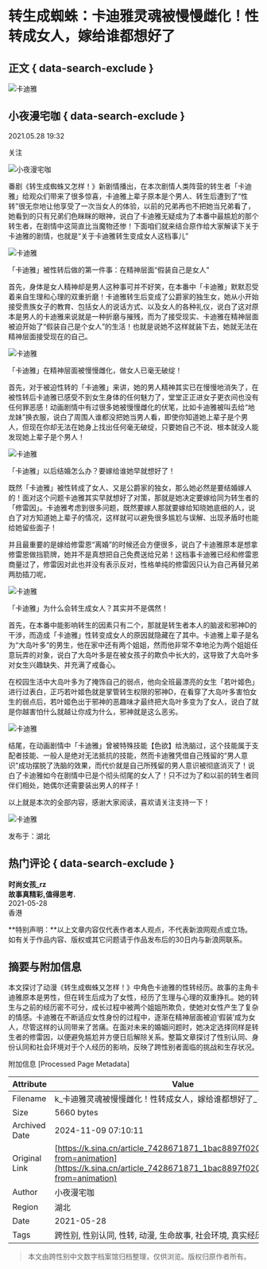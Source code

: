 # 转生成蜘蛛：卡迪雅灵魂被慢慢雌化！性转成女人，嫁给谁都想好了

## 正文 { data-search-exclude }


![卡迪雅](https://n.sinaimg.cn/sinakd10219/172/w86h86/20200413/8663-isehnni9163767.jpg)

## 小夜漫宅咖 { data-search-exclude }

2021.05.28 19:32

关注

![小夜漫宅咖](//n.sinaimg.cn/default/2fb77759/20151125/320X320.png)

番剧《转生成蜘蛛又怎样！》新剧情播出，在本次剧情人类阵营的转生者「卡迪雅」给观众们带来了很多惊喜，卡迪雅上辈子原本是个男人、转生后遭到了“性转”很无奈地让他享受了一次当女人的体验，以前的兄弟再也不把她当兄弟看了，她看到的只有兄弟们色眯眯的眼神，说白了卡迪雅无疑成为了本番中最尴尬的那个转生者，在剧情中这简直比当魔物还惨！下面咱们就来结合原作给大家解读下关于卡迪雅的剧情，也就是“关于卡迪雅转生变成女人这档事儿”

![卡迪雅](http://k.sinaimg.cn/n/sinakd2021528s/201/w640h361/20210528/8baf-kquziii1116289.jpg/w700d1q75cms.jpg)

「卡迪雅」被性转后做的第一件事：在精神层面“假装自己是女人”

首先，身体是女人精神却是男人这种事可并不好笑，在本番中「卡迪雅」默默忍受着来自生理和心理的双重折磨！卡迪雅转生后变成了公爵家的独生女，她从小开始接受贵族女子的教育、包括女人的说话方式、以及女人的各种礼仪，说白了这对原本是男人的卡迪雅来说就是一种折磨与摧残，而为了接受现实、卡迪雅在精神层面被迫开始了“假装自己是个女人”的生活！也就是说她不这样就装下去，她就无法在精神层面接受现在的自己。

![卡迪雅](http://k.sinaimg.cn/n/sinakd2021528s/202/w640h362/20210528/b20e-kquziii1116290.jpg/w700d1q75cms.jpg)

「卡迪雅」在精神层面被慢慢雌化，做女人已毫无破绽！

首先，对于被迫性转的「卡迪雅」来讲，她的男人精神其实已在慢慢地消失了，在被性转后卡迪雅已感受不到女生身体的任何魅力了，堂堂正正进女子更衣间也没有任何罪恶感！动画剧情中有过很多她被慢慢雌化的伏笔，比如卡迪雅被叫去给“地龙妹”换衣服，说白了周围人谁都没把她当男人看，即使你知道她上辈子是个男人，但现在你却无法在她身上找出任何毫无破绽，只要她自己不说、根本就没人能发现她上辈子是个男人！

![卡迪雅](http://k.sinaimg.cn/n/sinakd2021528s/200/w640h360/20210528/6c38-kquziii1116357.jpg/w700d1q75cms.jpg)

「卡迪雅」以后结婚怎么办？要嫁给谁她早就想好了！

既然「卡迪雅」被性转成了女人、又是公爵家的独女，那么她必然是要结婚嫁人的！面对这个问题卡迪雅其实早就想好了对策，那就是她决定要嫁给同为转生者的「修雷因」。卡迪雅考虑到很多问题，既然要嫁人那就要嫁给知晓她底细的人，说白了对方知道她上辈子的情况，这样就可以避免很多尴尬与误解、出现矛盾时也能给她留些面子！

并且最重要的是嫁给修雷恩“离婚”的时候还会方便很多，说白了卡迪雅原本是想拿修雷恩做挡箭牌，她并不是真想把自己免费送给兄弟！这档事卡迪雅已经和修雷恩商量过了，修雷因对此也并没有表示反对，性格单纯的修雷因只认为自己再替兄弟两肋插刀呢，

![卡迪雅](http://k.sinaimg.cn/n/sinakd2021528s/199/w640h359/20210528/8c45-kquziii1116358.jpg/w700d1q75cms.jpg)

「卡迪雅」为什么会转生成女人？其实并不是偶然！

首先，在本番中能影响转生的因素只有二个，那就是转生者本人的脑波和邪神D的干涉，而造成「卡迪雅」性转变成女人的原因就隐藏在了其中。卡迪雅上辈子是名为“大岛叶多”的男生，他在家中还有两个姐姐，然而他非常不幸地沦为两个姐姐任意玩弄的对象，说白了大岛叶多是在被女孩子的欺负中长大的，这导致了大岛叶多对女生兴趣缺失、并充满了戒备心。

在校园生活中大岛叶多为了掩饰自己的弱点，他向全班最漂亮的女生「若叶姬色」进行过表白，正巧若叶姬色就是掌管转生权限的邪神D，在看穿了大岛叶多害怕女生的弱点后，若叶姬色出于邪神的恶趣味才最终把大岛叶多变为了女人，说白了就是你越害怕什么就越让你成为什么，邪神就是这么恶劣。

![卡迪雅](http://k.sinaimg.cn/n/sinakd2021528s/188/w640h348/20210528/4747-kquziii1116446.jpg/w700d1q75cms.jpg)

结尾，在动画剧情中「卡迪雅」曾被特殊技能【色欲】给洗脑过，这个技能属于支配者技能、一般人是绝对无法抵抗的技能，然而卡迪雅凭借自己残留的“男人意识”成功摆脱了洗脑的效果，而代价就是自己所残留的男人意识被彻底消灭了！说白了卡迪雅如今在剧情中已是个彻头彻尾的女人了！只不过为了和以前的转生者同伴们相处，她偶尔还需要装出男人的样子！

以上就是本次的全部内容，感谢大家阅读，喜欢请关注支持一下！

![卡迪雅](http://k.sinaimg.cn/n/sinakd2021528s/201/w640h361/20210528/2716-kquziii1116447.jpg/w700d1q75cms.jpg)

发布于：湖北

## 热门评论 { data-search-exclude }

**时尚女孩_rz**  
**故事真精彩,值得思考.**  
2021-05-28  
香港  

**特别声明：**以上文章内容仅代表作者本人观点，不代表新浪网观点或立场。如有关于作品内容、版权或其它问题请于作品发布后的30日内与新浪网联系。

## 摘要与附加信息

<!-- tcd_abstract -->
本文探讨了动漫《转生成蜘蛛又怎样！》中角色卡迪雅的性转经历。故事的主角卡迪雅原本是男性，但在转生后成为了女性，经历了生理与心理的双重挣扎。她的转生与之前的经历密不可分，成长过程中被两个姐姐所欺负，使她对女性产生了复杂的情感。卡迪雅在不断适应女性身份的过程中，逐渐在精神层面被迫‘假装’成为女人，尽管这样的认同带来了苦痛。在面对未来的婚姻问题时，她决定选择同样是转生者的修雷因，以便避免尴尬并方便日后解除关系。整篇文章探讨了性别认同、身份认同和社会环境对于个人经历的影响，反映了跨性别者面临的挑战和生存状况。
<!-- tcd_abstract_end -->

附加信息 [Processed Page Metadata]

| Attribute       | Value                                  |
|-----------------|----------------------------------------|
| Filename        | k_卡迪雅灵魂被慢慢雌化！性转成女人，嫁给谁都想好了_-_新浪.md                             |
| Size            | 5660 bytes                           |
| Archived Date   | 2024-11-09 07:10:11                             |
| Original Link   | [https://k.sina.cn/article_7428671871_1bac8897f02000sxcd.html?from=animation](https://k.sina.cn/article_7428671871_1bac8897f02000sxcd.html?from=animation)                       |
| Author          | 小夜漫宅咖                               |
| Region          | 湖北                               |
| Date            | 2021-05-28                                 |
| Tags            | 跨性别, 性别认同, 性转, 动漫, 生命故事, 社会环境, 真实经历                                 |
>
> 本文由跨性别中文数字档案馆归档整理，仅供浏览。版权归原作者所有。
>